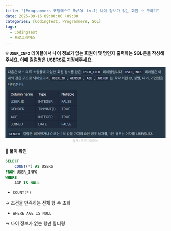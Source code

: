 ```yaml
---
title: "[Programmers 코딩테스트 MySQL Lv.1] 나이 정보가 없는 회원 수 구하기"
date: 2025-09-16 09:00:00 +09:00
categories: [CodingTest, Programmers, SQL]
tags:
  - CodingTest
  - 프로그래머스
---
```


**💡 `USER_INFO` 테이블에서 나이 정보가 없는 회원이 몇 명인지 출력하는 SQL문을 작성해주세요. 이때 컬럼명은 USERS로 지정해주세요.**

<img src="/assets/img/CodingTest/SQL/13.png" align="center" alt="sql13">
<figcaption align="center" style="color:silver; font-size:10px;">출처 : 프로그래머스</figcaption>

**📍 풀이 확인**

```sql
SELECT
    COUNT(*) AS USERS
FROM USER_INFO
WHERE
    AGE IS NULL
```

- `COUNT(*)`

→ 조건을 만족하는 전체 행 수 조회

- `WHERE
    AGE IS NULL`

→ 나이 정보가 없는 행만 필터링